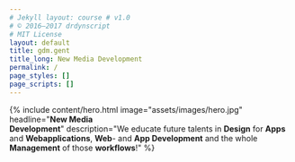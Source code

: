 ```yaml
--- 
# Jekyll layout: course # v1.0 
# © 2016–2017 drdynscript 
# MIT License 
layout: default
title: gdm.gent
title_long: New Media Development
permalink: /
page_styles: [] 
page_scripts: []
---
```


{% include content/hero.html image="assets/images/hero.jpg" headline="**New Media <br>Development**" description="We educate future talents in **Design** for **Apps** and **Webapplications**,
**Web**- and **App Development** and the whole **Management** of those **workflows**!" %}